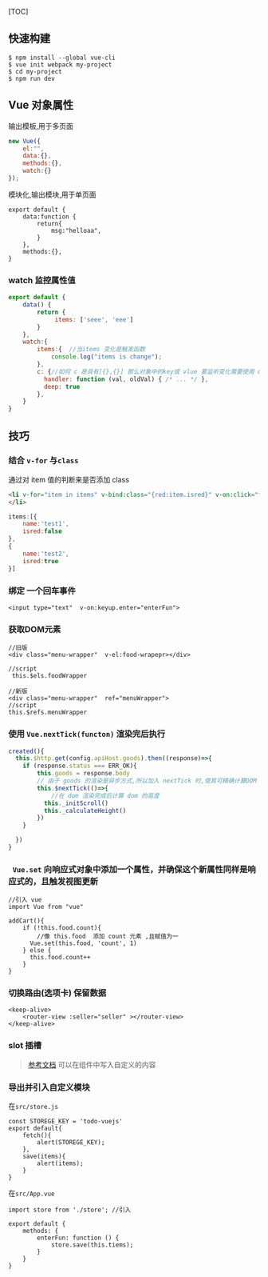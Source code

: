 [TOC]


## 快速构建
```
$ npm install --global vue-cli
$ vue init webpack my-project
$ cd my-project
$ npm run dev
```


## Vue 对象属性
输出模板,用于多页面
```js
new Vue({
	el:"",
    data:{},
    methods:{},
    watch:{}
});
```
模块化,输出模块,用于单页面
```
export default {
    data:function {
        return{
            msg:"helloaa",
        }
    },
    methods:{},
}
```


### watch 监控属性值
```js
export default {
    data() {
        return {
             items: ['seee', 'eee']
        }
    },
    watch:{
        items:{  //当items 变化是触发函数
            console.log("items is change");
        },
     	c: {//如何 c 是具有[{},{}] 那么对象中的key或 vlue 要监听变化需要使用 deep:true
          handler: function (val, oldVal) { /* ... */ },
          deep: true
    	},
    }
}
```




## 技巧
### 结合 `v-for` 与`class`
通过对 item 值的判断来是否添加 class
```html
<li v-for="item in items" v-bind:class="{red:item.isred}" v-on:click="functinname(item)">
</li>
```
```js
items:[{
    name:'test1',
    isred:false
},
{
    name:'test2',
    isred:true
}]
```
### 绑定 一个回车事件
```      
<input type="text"  v-on:keyup.enter="enterFun">
```

### 获取DOM元素

```
//旧版
<div class="menu-wrapper"  v-el:food-wrapepr></div>

//script
 this.$els.foodWrapper

//新版
<div class="menu-wrapper"  ref="menuWrapper">
//script
this.$refs.menuWrapper
```


###  使用 `Vue.nextTick(functon)` 渲染完后执行
```js
created(){
  this.$http.get(config.apiHost.goods).then((response)=>{
    if (response.status === ERR_OK){
        this.goods = response.body
        // 由于 goods 的渲染是异步方式,所以加入 nextTick 时,使其可精确计算DOM 高度
        this.$nextTick(()=>{
            //在 dom 渲染完成后计算 dom 的高度
          this._initScroll()
          this._calculateHeight()
        })
    }

  })
}
```
### ` Vue.set` 向响应式对象中添加一个属性，并确保这个新属性同样是响应式的，且触发视图更新
```
//引入 vue
import Vue from "vue"

addCart(){
    if (!this.food.count){
    	//像 this.food  添加 count 元素 ,且赋值为一
      Vue.set(this.food, 'count', 1)
    } else {
      this.food.count++
    }
}
```
### 切换路由(选项卡) 保留数据
```
<keep-alive>
    <router-view :seller="seller" ></router-view>
</keep-alive>
```

### slot 插槽
> [参考文档](https://cn.vuejs.org/v2/guide/components-slots.html)
可以在组件中写入自定义的内容

### 导出并引入自定义模块
在`src/store.js`
```
const STOREGE_KEY = 'todo-vuejs'
export default{
    fetch(){
        alert(STOREGE_KEY);
    },
    save(items){
        alert(items);
    }
}
```

在`src/App.vue`
```
import store from './store'; //引入

export default {
    methods: {
        enterFun: function () {
            store.save(this.tiems);
        }
    }
}
```
